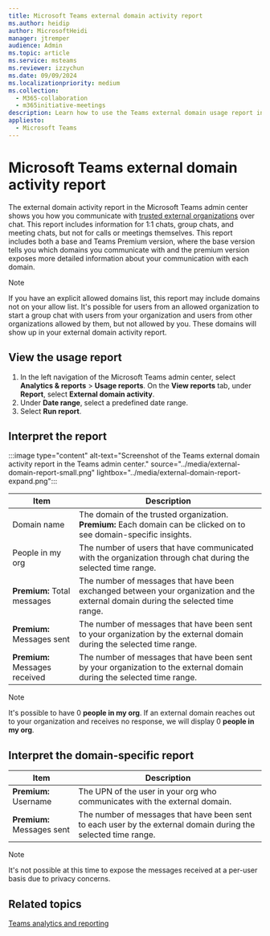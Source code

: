 ```yaml
---
title: Microsoft Teams external domain activity report
ms.author: heidip
author: MicrosoftHeidi
manager: jtremper
audience: Admin
ms.topic: article
ms.service: msteams
ms.reviewer: izzychun
ms.date: 09/09/2024
ms.localizationpriority: medium
ms.collection: 
  - M365-collaboration
  - m365initiative-meetings
description: Learn how to use the Teams external domain usage report in the Microsoft Teams admin center to get an overview of external domain activity in your organization.
appliesto: 
  - Microsoft Teams
---
```

# Microsoft Teams external domain activity report

The external domain activity report in the Microsoft Teams admin center shows you how you communicate with [trusted external organizations](/microsoftteams/trusted-organizations-external-meetings-chat?tabs=organization-settings#specify-trusted-microsoft-365-organizations) over chat. This report includes information for 1:1 chats, group chats, and meeting chats, but not for calls or meetings themselves. This report includes both a base and Teams Premium version, where the base version tells you which domains you communicate with and the premium version exposes more detailed information about your communication with each domain.

> [!NOTE]
> If you have an explicit allowed domains list, this report may include domains not on your allow list. It's possible for users from an allowed organization to start a group chat with users from your organization and users from other organizations allowed by them, but not allowed by you. These domains will show up in your external domain activity report.

## View the usage report

1. In the left navigation of the Microsoft Teams admin center, select **Analytics & reports** > **Usage reports**. On the **View reports** tab, under **Report**, select **External domain activity**.
1. Under **Date range**, select a predefined date range.
1. Select **Run report**.  

## Interpret the report

:::image type="content" alt-text="Screenshot of the Teams external domain activity report in the Teams admin center." source="../media/external-domain-report-small.png" lightbox="../media/external-domain-report-expand.png":::

|Item                           |Description |
|-------------------------------|------------|
|Domain name                    |The domain of the trusted organization. **Premium:** Each domain can be clicked on to see domain-specific insights. |
|People in my org               |The number of users that have communicated with the organization through chat during the selected time range. |
|**Premium:** Total messages    | The number of messages that have been exchanged between your organization and the external domain during the selected time range. |
|**Premium:** Messages sent     | The number of messages that have been sent to your organization by the external domain during the selected time range. |
|**Premium:** Messages received | The number of messages that have been sent by your organization to the external domain during the selected time range. |

> [!NOTE]
>
> It's possible to have 0 **people in my org**. If an external domain reaches out to your organization and receives no response, we will display 0 **people in my org**.

## Interpret the domain-specific report

|Item |Description  |
|--------|-------------|
|**Premium:** Username|The UPN of the user in your org who communicates with the external domain. |
|**Premium:** Messages sent| The number of messages that have been sent to each user by the external domain during the selected time range.|

> [!NOTE]
>
> It's not possible at this time to expose the messages received at a per-user basis due to privacy concerns.

## Related topics

[Teams analytics and reporting](teams-reporting-reference.md)
